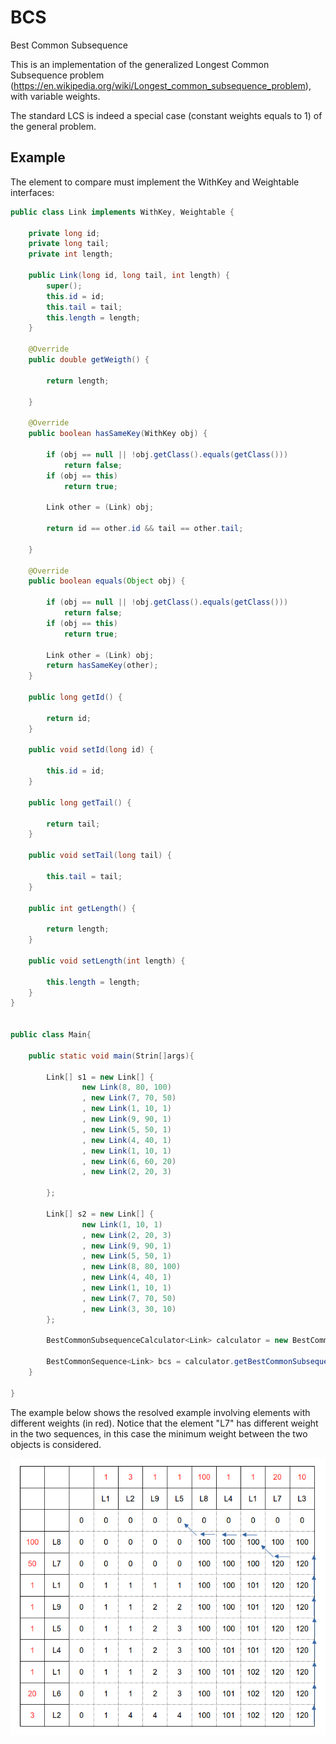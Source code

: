 # BCS
Best Common Subsequence


This is an implementation of the generalized Longest Common Subsequence problem (https://en.wikipedia.org/wiki/Longest_common_subsequence_problem), with variable weights.

The standard LCS is indeed a special case (constant weights equals to 1) of the general problem.


## Example

The element to compare must implement the WithKey and Weightable interfaces:
```java
public class Link implements WithKey, Weightable {

    private long id;
    private long tail;
    private int length;
    
    public Link(long id, long tail, int length) {
        super();
        this.id = id;
        this.tail = tail;
        this.length = length;
    }

    @Override
    public double getWeigth() {

        return length;
        
    }

    @Override
    public boolean hasSameKey(WithKey obj) {

        if (obj == null || !obj.getClass().equals(getClass()))
            return false;
        if (obj == this)
            return true;
        
        Link other = (Link) obj;
        
        return id == other.id && tail == other.tail;
        
    }
    
    @Override
    public boolean equals(Object obj) {

        if (obj == null || !obj.getClass().equals(getClass()))
            return false;
        if (obj == this)
            return true;

        Link other = (Link) obj;
        return hasSameKey(other);
    }

    public long getId() {
    
        return id;
    }

    public void setId(long id) {
    
        this.id = id;
    }
    
    public long getTail() {
    
        return tail;
    }
    
    public void setTail(long tail) {
    
        this.tail = tail;
    }
    
    public int getLength() {
    
        return length;
    }
    
    public void setLength(int length) {
    
        this.length = length;
    }   
}


public class Main{

    public static void main(Strin[]args){
    
        Link[] s1 = new Link[] {
                new Link(8, 80, 100)
                , new Link(7, 70, 50)
                , new Link(1, 10, 1)
                , new Link(9, 90, 1)
                , new Link(5, 50, 1)
                , new Link(4, 40, 1)
                , new Link(1, 10, 1)
                , new Link(6, 60, 20)
                , new Link(2, 20, 3)
                
        };
        
        Link[] s2 = new Link[] {
                new Link(1, 10, 1)
                , new Link(2, 20, 3)
                , new Link(9, 90, 1)
                , new Link(5, 50, 1)
                , new Link(8, 80, 100)
                , new Link(4, 40, 1)
                , new Link(1, 10, 1)
                , new Link(7, 70, 50)
                , new Link(3, 30, 10)
        };
        
        BestCommonSubsequenceCalculator<Link> calculator = new BestCommonSubsequenceCalculator<>();
        
        BestCommonSequence<Link> bcs = calculator.getBestCommonSubsequence(s1, s2);
    }

}


```





The example below shows the resolved example involving elements with different weights (in red).
Notice that the element "L7" has different weight in the two sequences, in this case the minimum weight between the two objects is considered.

![Alt text](examples/bcs-link-example.png?raw=true "Title")
